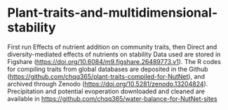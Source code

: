 # Plant-traits-and-multidimensional-stability
First run Effects of nutrient addition on community traits, then Direct and diversity-mediated effects of nutrients on stability
Data used are stored in Figshare (https://doi.org/10.6084/m9.figshare.26489773.v1). 
The R codes for compiling traits from global databases are deposited in the Github (https://github.com/chqq365/plant-traits-compiled-for-NutNet), and archived through Zenodo (https://doi.org/10.5281/zenodo.13204824). 
Precipitation and potential evoperation downloaded and cleaned are available in https://github.com/chqq365/water-balance-for-NutNet-sites
